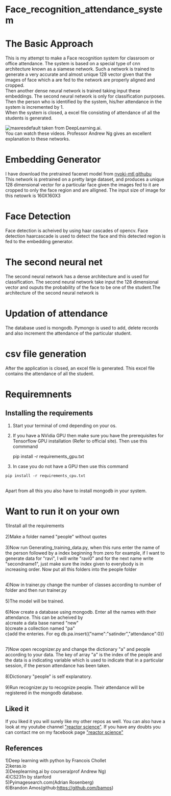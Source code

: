 # Face_recognition_attendance_system
# The Basic Approach
This is my attempt to make a Face recognition system for classroom or office attendance. The system is based on a special type of cnn architecture known as a siamese network. Such a network is trained to generate a very accurate and almost unique 128 vector given that the images of face which a are fed to the network are properly aligned and cropped. <br>
Then another dense neural network is trained taking input these embeddings. The second neural network is only for classification purposes. Then the person who is identified by the system, his/her attendance in the system is incremented by 1.<br>
When the system is closed, a excel file consisting of attendance of all the students is generated.

![maxresdefault](https://user-images.githubusercontent.com/24778913/46079121-d1ebd300-c1b3-11e8-88b7-ce9dba37b37e.jpg)
taken from DeepLearning.ai.<br>
You can watch these videos. Professor Andrew Ng gives an excellent explanation to these networks.

# Embedding Generator
I have download the pretrained facenet model from <a href="https://github.com/nyoki-mtl/keras-facenet"> nyoki-mtl githubu </a><br>
This network is pretrained on a pretty large dataset, and produces a unique 128 dimensional vector for a particular face given the images fed to it are cropped to only the face region and are alligned. The input size of image for this netowrk is 160X160X3

# Face Detection
Face detection is acheived by using haar cascades of opencv. Face detection haarcascade is used to detect the face and this detected region is fed to the embedding generator.


# The second neural net
The second neural network has a dense architecture and is used for classification. The second neural network take input the 128 dimensional vector and ouputs the probability of the face to be one of the student.The architecture of the second neural network is 



# Updation of attendance
The database used is mongodb. Pymongo is used to add, delete records and also increment the attendance of the particular student.


# csv file generation
After the application is closed, an excel file is generated. This excel file contains the attendance of all the student.

# Requiremnents
## Installing the requirements
1. Start your terminal of cmd depending on your os.
2. If you have a NVidia GPU then make sure you have the prerequisites for Tensorflow GPU installation (Refer to official site). Then use this commmand

    pip install -r requirements_gpu.txt

  3. In case you do not have a GPU then use this command

    pip install -r requirements_cpu.txt
   
 <br>
 Apart from all this you also have to install mongodb in your system.

# Want to run it on your own
1)Install all the requirements<br><br>
2)Make a folder named "people" without quotes<br><br>
3)Now run Generating_training_data.py, when this runs enter the name of the person followed by a index beginning from zero
for example, if I want to generate data for "ravi", I will write "ravi0" and for the next name write "secondname1", just make sure the index given to everybody is in increasing order. Now put all this folders into the people folder<br><br>

4)Now in trainer.py change the number of classes according to number of folder and then run trainer.py<br><br>
5)The model will be trained.<br><br>
6)Now create a database using mongodb. Enter all the names with their attendance. This can be acheived by <br>
    a)create a data base named "new"<br>
    b)create a collection named "pa"<br>
    c)add the enteries. For eg db.pa.insert({"name":"satinder","attendance":0})<br><br>
    
7)Now open recognizer.py and change the dictionary "a" and people according to your data. The key of array "a" is the index of the people and the data is a indicating variable which is used to indicate that in a particular session, if the person attendance has been taken.<br><br>
8)Dictionary "people" is self explanatory.<br><br>
9)Run recognizer.py to recognize people. Their attendance will be registered in the mongodb database. 


## Liked it
If you liked it you will surely like my other repos as well. You can also have a look at my youtube channel <a href="https://www.youtube.com/c/reactorscience">"reactor science"</a>. If you have any doubts you can contact me on my facebook page <a href="https://www.facebook.com/pg/reactorscience/about/">"reactor science"</a>

## References
1)Deep learning with python by Francois Chollet<br>
2)keras.io<br>
3)Deeplearning.ai by coursera(prof Andrew Ng)<br>
4)CS231n by stanford<br>
5)Pyimagesearch.com(Adrian Rosenberg)<br>
6)Brandon Amos(github:https://github.com/bamos)
